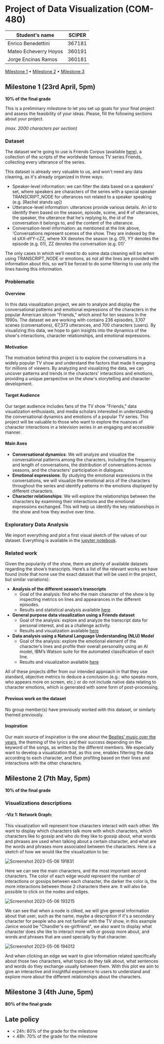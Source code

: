 
# Project of Data Visualization (COM-480)

| Student's name | SCIPER |
| -------------- | ------ |
| Enrico Benedettini | 367181 |
| Mateo Echeverry Hoyos | 360191 |
| Jorge Encinas Ramos | 360181 |

[Milestone 1](#milestone-1) • [Milestone 2](#milestone-2) • [Milestone 3](#milestone-3)

## Milestone 1 (23rd April, 5pm)

**10% of the final grade**

This is a preliminary milestone to let you set up goals for your final project and assess the feasibility of your ideas.
Please, fill the following sections about your project.

*(max. 2000 characters per section)*

### Dataset

The dataset we're going to use is Friends Corpus (available [here](https://convokit.cornell.edu/documentation/friends.html)), a collection of the scripts of the worldwide famous TV series Friends, collecting every utterance of the series.

This dataset is already very valuable to us, and won't need any data cleaning, as it's already organized in three ways:
 - Speaker-level information: we can filter the data based on a speakers' set, where speakers are characters of the series with a special speaker TRANSCRIPT_NODE for utterances not related to a speaker speaking (e.g. [Rachel stands up])
 - Utterance-level information: utterances provide various details. An id to identify them based on the season, episode, scene, and # of utterances, the speaker, the utterance that he's replying to, the id of the conversation it belongs to, and the content of the utterance.
 - Conversation-level information: as mentioned at the link above, 'Conversations represent scenes of the show. They are indexed by the id sXX-eYY-cZZ, where XX denotes the season (e.g. 01), YY denotes the episode (e.g. 01), ZZ denotes the conversation (e.g. 01)'

The only cases in which we’ll need to do some data cleaning will be when using TRANSCRIPT_NODE or emotions, as not all the lines are provided with information about this, so we’ll be forced to do some filtering to use only the lines having this information.

### Problematic

#### Overview
In this data visualization project, we aim to analyze and display the conversational patterns and emotional expressions of the characters in the popular American sitcom "Friends," which aired for ten seasons in the 1990s. The dataset we are working with contains 236 episodes, 3,107 scenes (conversations), 67,373 utterances, and 700 characters (users). By visualizing this data, we hope to gain insights into the dynamics of the show's interactions, character relationships, and emotional expressions.

#### Motivation
The motivation behind this project is to explore the conversations in a widely popular TV show and understand the factors that made it engaging for millions of viewers. By analyzing and visualizing the data, we can uncover patterns and trends in the characters' interactions and emotions, providing a unique perspective on the show's storytelling and character development.

#### Target Audience
Our target audience includes fans of the TV show "Friends," data visualization enthusiasts, and media scholars interested in understanding the conversational dynamics and emotions of a popular TV series. This project will be valuable to those who want to explore the nuances of character interactions in a television series in an engaging and accessible manner.

#### Main Axes
- **Conversational dynamics**: We will analyze and visualize the conversational patterns among the characters, including the frequency and length of conversations, the distribution of conversations across seasons, and the characters' participation in dialogues.
- **Emotional expressions**: By studying the emotional expressions in the conversations, we will visualize the emotional arcs of the characters throughout the series and identify patterns in the emotions displayed by different characters.
- **Character relationships**: We will explore the relationships between the characters by examining their interactions and the emotional expressions exchanged. This will help us identify the key relationships in the show and how they evolve over time.


### Exploratory Data Analysis

We import everything and plot a first visual sketch of the values of our dataset. Everything is available in the  [jupyter notebook](milestone1.ipynb).

### Related work

Given the popularity of the show, there are plenty of available datasets regarding the show’s transcripts. Here’s a list of the relevant works we have found (note that none use the exact dataset that will be used in the project, but similar variations):
- **Analysis of the different season’s transcripts**
  - Goal of the analysis: find who the main character of the show is by inspecting metrics on lines and appearances in the different episodes.
  - Results and statistical analysis available [here](https://yashuseth.wordpress.com/2017/12/29/data-analysis-lead-character-of-friends-data-science/)
- **General purpose data visualization using a Friends dataset**
  - Goal of the analysis: explore and analyze the transcript data for personal interest, and as a challenge activity.
  - Results and visualization available [here](https://medium.com/analytics-vidhya/data-visualization-with-friends-426ebc733886)
- **Data analysis using a Natural Language Understanding (NLU) Model**
  - Goal of the analysis: explore the emotional element of the character’s lines and profile their overall personality using an AI model, IBM’s Watson suite for the automated classification of each line.
  - Results and visualization available [here](https://towardsdatascience.com/sentiment-analysis-of-the-lead-characters-on-f-r-i-e-n-d-s-51aa5abf1fa6)

All of these projects differ from our intended approach in that they use standard, objective metrics to deduce a conclusion (e.g.: who speaks more, who appears more on screen, etc.) or do not include native data relating to character emotions, which is generated with some form of post-processing.

#### Previous work on the dataset
No group member(s) have previously worked with this dataset, or similarly themed previously.

#### Inspiration
Our main source of inspiration is the one about the [Beatles’ music over the years](https://duelingdata.blogspot.com/2016/01/the-beatles.html), the theming of the lyrics and their success depending on the keyword of the songs, as written by the different members. We especially want to develop a visualization that, as this one, enables filtering the data according to each character, and their profiling based on their lines and interactions with the other characters.

## Milestone 2 (7th May, 5pm)

**10% of the final grade**


### Visualizations descriptions

#### -**Viz 1: Network Graph**:
This visualization will represent how characters interact with each other. We want to display which characters talk more with which characters, which characters like to gossip and who do they like to gossip about, what words and phrases are used when talking about a certain character, and what are the words and phrases more associated between the characters. Here is a sketch of how we would like the visualization to be:

![Screenshot 2023-05-06 191831](https://user-images.githubusercontent.com/71851119/236638174-7522c431-05b0-4496-861c-1b6775b3aa30.png)

Here we can see the main characters, and the most important second characters. The color of each edge would represent the number of interactions or gossips between each character, the darker the color is, the more interactions between those 2 characters there are. It will also be possible to click on the nodes and edges. 

![Screenshot 2023-05-06 193215](https://user-images.githubusercontent.com/71851119/236638716-95e3aa2e-93c7-4274-9716-5a2f8b679f82.png)

We can see that when a node is cliked, we will give general information about that user, such as the name, maybe a description if it's a secondary character for people who are not familiar with the TV show, in this example Janice would be "Chandler's ex-girlfriend", we also want to display what character does she like to interact more with or gossip more about, and words and phrases that are used specially by that character.

![Screenshot 2023-05-06 194012](https://user-images.githubusercontent.com/71851119/236638982-938cf926-62e0-46f6-acbb-51cd9fe3c9d9.png)

And when clicking an edge we want to give information related specifically about those two characters, what topics do they talk about, what sentences and words do they exchange usually between them. With this plot we aim to give an interactive and insightful experience to users to understand and explore more about the different relationships about the characters.




## Milestone 3 (4th June, 5pm)

**80% of the final grade**


## Late policy

- < 24h: 80% of the grade for the milestone
- < 48h: 70% of the grade for the milestone

